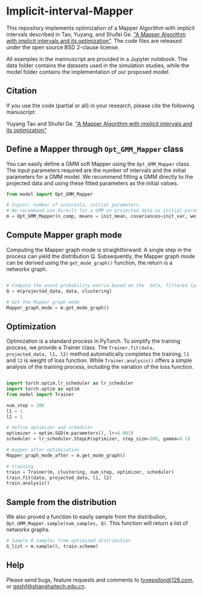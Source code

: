 # Implicit-interval-Mapper
This repository implements optimization of a Mapper Algorithm with implicit intervals described in Tao, Yuyang, and Shufei Ge. ["A Mapper Algorithm with implicit intervals and its optimization"](https://arxiv.org/abs/2412.11631). The code files are released under the open source BSD 2-clause license.

All examples in the mannuscript are provided in a Jupyter notebook. The data folder contains the datasets used in the simulation studies, while the model folder contains the implementation of our proposed model.

## Citation
If you use the code (partial or all) in your research, please cite the following manuscript:

Yuyang Tao and Shufei Ge. ["A Mapper Algorithm with implicit intervals and its optimization"](https://arxiv.org/abs/2412.11631)

## Define a Mapper through `Opt_GMM_Mapper` class
You can easily define a GMM soft Mapper using the `Opt_GMM_Mapper` class. The input parameters required are the number of intervals and the initial parameters for a GMM model. We recommend fitting a GMM directly to the projected data and using these fitted parameters as the initial values.

```python
from model import Opt_GMM_Mapper

# Inputs: number of intervals, initial parameters.
# We recommand use direclt fit a GMM on projected data as initial parameters.
m = Opt_GMM_Mapper(n_comp, means = init_mean, covariances=init_var, weights=init_weights)
```

## Compute Mapper graph mode
Computing the Mapper graph mode is straightforward. A single step in the process can yield the distribution Q. Subsequently, the Mapper graph mode can be derived using the `get_mode_graph()` function, the return is a networkx graph.

```python

# Compute the event probability matrix based on the  data, filtered (projected) data, and clustering scheme.
Q = m(projected_data, data, clustering)

# Get the Mapper graph mode
Mapper_graph_mode = m.get_mode_graph()

```
## Optimization
Optimization is a standard process in PyTorch. To simplify the training process, we provide a Trainer class. The `Trainer.fit(data, projected_data, l1, l2)` method automatically completes the training, `l1` and `l2` is weight of loss function. While `Trainer.analysis()` offers a simple analysis of the training process, including the variation of the loss function.

```python

import torch.optim.lr_scheduler as lr_scheduler
import torch.optim as optim
from model import Trainer

num_step = 200
l1 = 1 
l2 = 1 

# define optimizer and scheduler
optimizer = optim.SGD(m.parameters(), lr=0.001)
scheduler = lr_scheduler.StepLR(optimizer, step_size=100, gamma=0.1)

# mapper after optimization
Mapper_graph_mode_after = m.get_mode_graph()

# training
train = Trainer(m, clustering, num_step, optimizer, scheduler)
train.fit(data, projected_data, l1, l2)
train.analysis()

```


## Sample from the distribution
We also proved a function to easily sample from the distribution, `Opt_GMM_Mapper.sample(num_samples, Q)`. This function will return a list of networkx graphs.
```python
# Sample 8 samples from optimized distribution
G_list = m.sample(8, train.scheme)

```

## Help
Please send bugs, feature requests and comments to tyyepsilon@126.com, or geshf@shanghaitech.edu.cn.









